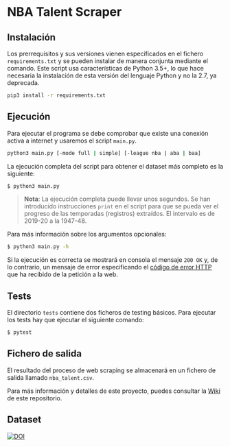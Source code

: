 # NBA Talent Scraper

## Instalación

Los prerrequisitos y sus versiones vienen especificados en el fichero `requirements.txt` y se pueden instalar de manera conjunta mediante el comando. Este script usa características de Python 3.5+, lo que hace necesaria la instalación de esta versión del lenguaje Python y no la 2.7, ya deprecada.

```bash
pip3 install -r requirements.txt
```

## Ejecución

Para ejecutar el programa se debe comprobar que existe una conexión activa a internet y usaremos el script `main.py`.

```bash
python3 main.py [-mode full | simple] [-league nba | aba | baa]
```

La ejecución completa del script para obtener el dataset más completo es la siguiente:

```bash
$ python3 main.py
```

> **Nota**: La ejecución completa puede llevar unos segundos. Se han introducido instrucciones `print` en el script para que se pueda ver el progreso de las temporadas (registros) extraídos. El intervalo es de 2019-20 a la 1947-48.

Para más información sobre los argumentos opcionales:

```bash
$ python3 main.py -h
```

Si la ejecución es correcta se mostrará en consola el mensaje `200 OK` y, de lo contrario, un mensaje de error especificando el [código de error HTTP](https://httpstatuses.com/) que ha recibido de la petición a la web.

## Tests

El directorio `tests` contiene dos ficheros de testing básicos. Para ejecutar los tests hay que ejecutar el siguiente comando:

```bash
$ pytest
```

## Fichero de salida

El resultado del proceso de web scraping se almacenará en un fichero de salida llamado `nba_talent.csv`.

Para más información y detalles de este proyecto, puedes consultar la [Wiki](https://github.com/danielsto/nba-reference-scraper/wiki) de este repositorio.

## Dataset

[![DOI](https://zenodo.org/badge/DOI/10.5281/zenodo.4261333.svg)](https://doi.org/10.5281/zenodo.4261333)
